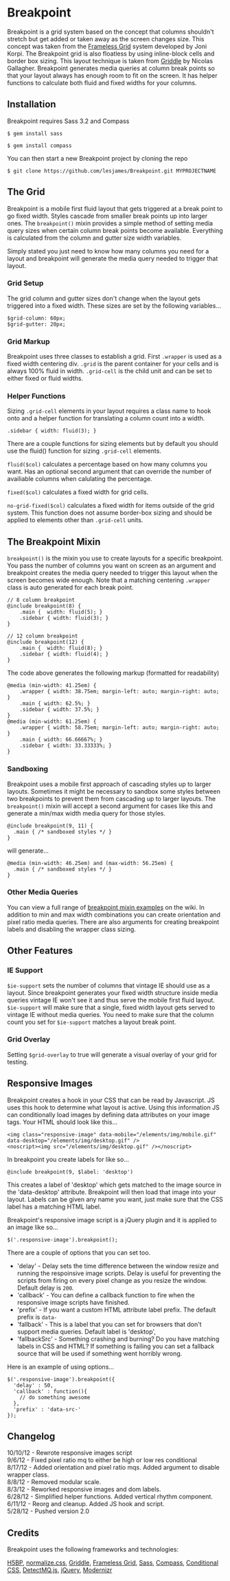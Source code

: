 # Breakpoint

Breakpoint is a grid system based on the concept that columns shouldn't
stretch but get added or taken away as the screen changes size. This concept
was taken from the [Frameless Grid](http://framelessgrid.com/) system developed by Joni Korpi.
The Breakpoint grid is also floatless by using inline-block cells and border box sizing. This
layout technique is taken from [Griddle](https://github.com/necolas/griddle) by Nicolas Gallagher.
Breakpoint generates media queries at column break points so that your layout always has enough
room to fit on the screen. It has helper functions to calculate both fluid and fixed widths for
your columns.

## Installation

Breakpoint requires Sass 3.2 and Compass

`$ gem install sass`

`$ gem install compass`

You can then start a new Breakpoint project by cloning the repo

`$ git clone https://github.com/lesjames/Breakpoint.git MYPROJECTNAME`

## The Grid

Breakpoint is a mobile first fluid layout that gets triggered 
at a break point to go fixed width. Styles cascade from smaller break 
points up into larger ones. The `breakpoint()` mixin provides a simple method of
setting media query sizes when certain column break points become available. 
Everything is calculated from the column and gutter size width variables.

Simply stated you just need to know how many columns you need for a 
layout and breakpoint will generate the media query needed to trigger that layout.

### Grid Setup

The grid column and gutter sizes don't change when the layout gets triggered into
a fixed width. These sizes are set by the following variables...

```
$grid-column: 60px;
$grid-gutter: 20px;
```

### Grid Markup

Breakpoint uses three classes to establish a grid. First `.wrapper` is used as
a fixed width centering div. `.grid` is the parent container for your cells and is always
100% fluid in width. `.grid-cell` is the child unit and can be set to either fixed or
fluid widths.

### Helper Functions

Sizing `.grid-cell` elements in your layout requires a class name to hook onto and a helper
function for translating a column count into a width.

`.sidebar { width: fluid(3); }`

There are a couple functions for sizing elements but by default you should use the fluid() 
function for sizing `.grid-cell` elements.

`fluid($col)` calculates a percentage based on how many columns you want. Has an optional
second argument that can override the number of availiable columns when calulating the
percentage.

`fixed($col)` calculates a fixed width for grid cells.

`no-grid-fixed($col)` calculates a fixed width for items outside of the grid system. This function
does not assume border-box sizing and should be applied to elements other than `.grid-cell` units. 

## The Breakpoint Mixin

`breakpoint()` is the mixin you use to create layouts for a specific breakpoint. You pass
the number of columns you want on screen as an argument and breakpoint creates the media query needed
to trigger this layout when the screen becomes wide enough. Note that a matching centering `.wrapper` class is
auto generated for each break point.

```
// 8 column breakpoint
@include breakpoint(8) {
    .main {  width: fluid(5); }
	.sidebar { width: fluid(3); }
}

// 12 column breakpoint
@include breakpoint(12) {
	.main {  width: fluid(8); }
	.sidebar { width: fluid(4); }
}
```

The code above generates the following markup (formatted for readability)

```
@media (min-width: 41.25em) {
    .wrapper { width: 38.75em; margin-left: auto; margin-right: auto; }
    .main { width: 62.5%; }
    .sidebar { width: 37.5%; }
}
@media (min-width: 61.25em) {
    .wrapper { width: 58.75em; margin-left: auto; margin-right: auto; }
    .main { width: 66.66667%; }
    .sidebar { width: 33.33333%; }
}
```

### Sandboxing

Breakpoint uses a mobile first approach of cascading styles up to larger layouts. Sometimes
it might be necessary to sandbox some styles between two breakpoints to prevent them
from cascading up to larger layouts. The `breakpoint()` mixin will accept a second
argument for cases like this and generate a min/max width media query for those styles.

```
@include breakpoint(9, 11) {
  .main { /* sandboxed styles */ }
}
```

will generate...

```
@media (min-width: 46.25em) and (max-width: 56.25em) {
  .main { /* sandboxed styles */ }
}
```
### Other Media Queries

You can view a full range of [breakpoint mixin examples](https://github.com/lesjames/Breakpoint/wiki/Breakpoint-Mixin-Test-Cases) on the wiki.
In addition to min and max width combinations you can create orientation and pixel ratio media queries. There are also arguments
for creating breakpoint labels and disabling the wrapper class sizing.

## Other Features

### IE Support

`$ie-support` sets the number of columns that vintage IE should use as a layout. Since
breakpoint generates your fixed width structure inside media queries vintage IE won't see
it and thus serve the mobile first fluid layout. `$ie-support` will make sure that a
single, fixed width layout gets served to vintage IE without media queries. You need to
make sure that the column count you set for `$ie-support` matches a layout break point.

### Grid Overlay

Setting `$grid-overlay` to true will generate a visual overlay of your grid for testing.

## Responsive Images

Breakpoint creates a hook in your CSS that can be read by Javascript. JS uses this hook
to determine what layout is active. Using this information JS can conditionally load
images by defining data attributes on your image tags. Your HTML should look like this...

```
<img class="responsive-image" data-mobile="/elements/img/mobile.gif" data-desktop="/elements/img/desktop.gif" />
<noscript><img src="/elements/img/desktop.gif" /></noscript>
```

In breakpoint you create labels for like so...

`@include breakpoint(9, $label: 'desktop')`

This creates a label of 'desktop' which gets matched to the image source in the 'data-desktop'
attribute. Breakpoint will then load that image into your layout. Labels can be given any name you
want, just make sure that the CSS label has a matching HTML label.

Breakpoint's responsive image script is a jQuery plugin and it is applied to an image like so...

`$('.responsive-image').breakpoint();`

There are a couple of options that you can set too.

* 'delay' - Delay sets the time difference between the window resize and running the respoinsive image scripts. Delay is
useful for preventing the scripts from firing on every pixel change as you resize the window. Default delay is `200`.
* 'callback' - You can define a callback function to fire when the responsive image scripts have finished.
* 'prefix' - If you want a custom HTML attribute label prefix. The default prefix is `data-`
* 'fallback' - This is a label that you can set for browsers that don't support media queries. Default label is 'desktop',
* 'fallbackSrc' - Something crashing and burning? Do you have matching labels in CSS and HTML? If something is failing you
can set a fallback source that will be used if something went horribly wrong.

Here is an example of using options...

```
$('.responsive-image').breakpoint({
  'delay' : 50,
  'callback' : function(){
    // do something awesome
  },
  'prefix' : 'data-src-'
});
```

## Changelog

10/10/12 - Rewrote responsive images script  
9/6/12 - Fixed pixel ratio mq to either be high or low res conditional  
8/17/12 - Added orientation and pixel ratio mqs. Added argument to disable wrapper class.  
8/8/12 - Removed modular scale.  
8/3/12 - Reworked responsive images and dom labels.  
6/28/12 - Simplified helper functions. Added vertical rhythm component.  
6/11/12 - Reorg and cleanup. Added JS hook and script.  
5/28/12 - Pushed version 2.0

## Credits

Breakpoint uses the following frameworks and technologies:

[H5BP](http://html5boilerplate.com/), 
[normalize.css](http://necolas.github.com/normalize.css/), 
[Griddle](https://github.com/necolas/griddle), 
[Frameless Grid](http://framelessgrid.com/), 
[Sass](http://sass-lang.com/), 
[Compass](http://compass-style.org/), 
[Conditional CSS](http://adactio.com/journal/5429/),
[DetectMQ.js](https://github.com/viljamis/detectMQ.js),
[jQuery](http://jquery.com/), 
[Modernizr](http://modernizr.com/)